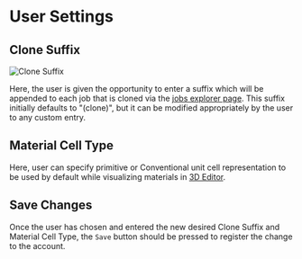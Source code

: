 # User Settings

## Clone Suffix
![Clone Suffix](../../../images/accounts/clone-suffix.png "Clone Suffix")

Here, the user is given the opportunity to enter a suffix which will be appended to each job that is cloned via the [jobs explorer page](../../../jobs/ui/explorer.md). This suffix initially defaults to "(clone)", but it can be modified appropriately by the user to any custom entry.

## Material Cell Type

Here, user can specify primitive or Conventional unit cell representation to be used by default while visualizing materials in [3D Editor](../../../materials-designer/3d-editor/view.md).

## Save Changes

Once the user has chosen and entered the new desired Clone Suffix and Material Cell Type, the `Save` button should be pressed to register the change to the account.
